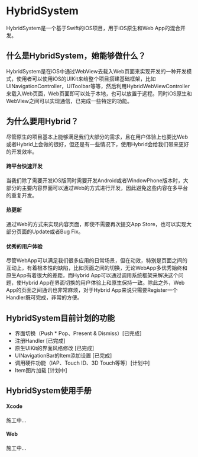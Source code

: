 # HybridSystem

HybridSystem是一个基于Swift的iOS项目，用于iOS原生和Web App的混合开发。

## 什么是HybridSystem，她能够做什么？
HybridSystem是在iOS中通过WebView去载入Web页面来实现开发的一种开发模式，使用者可以使用iOS的UIKit来给整个项目搭建基础框架，比如UINavigationController，UIToolbar等等，然后利用HybridWebViewController来载入Web页面，Web页面即可以处于本地，也可以放置于远程。同时iOS原生和WebView之间可以实现通信，已完成一些特定的功能。

## 为什么要用Hybrid？
尽管原生的项目基本上能够满足我们大部分的需求，且在用户体验上也要比Web或者Hybrid上会做的很好，但还是有一些情况下，使用Hybrid会给我们带来更好的开发效率。
#### 跨平台快速开发
当我们除了需要开发iOS版同时需要开发Android或者WindowPhone版本时，大部分的主要内容界面可以通过Web的方式进行开发，因此避免这些内容在多平台的重复开发。
#### 热更新
通过Web的方式来实现内容页面，即使不需要再次提交App Store，也可以实现大部分页面的Update或者Bug Fix。
#### 优秀的用户体验
尽管WebApp可以满足我们很多应用的日常场景，但在动效，特别是页面之间的互动上，有着根本性的缺陷，比如页面之间的切换，无论WebApp多优秀始终和原生App有着很大的差距，而Hybrid App可以通过调用系统框架来解决这个问题，使Hybrid App在界面切换的用户体验上和原生保持一致。除此之外，Web App的页面之间通讯也非常麻烦，对于Hybrid App来说只需要Register一个Handler既可完成，非常的方便。

## HybridSystem目前计划的功能
* 界面切换（Push * Pop、Present & Dismiss）[已完成]
* 注册Handler [已完成]
* 原生UIKit的界面风格修改 [已完成]
* UINavigationBar的Item添加设置 [已完成]
* 调用硬件功能（IAP、Touch ID、3D Touch等等）[计划中]
* Item图片加载 [计划中]

## HybridSystem使用手册

#### Xcode
施工中...

#### Web
施工中...
